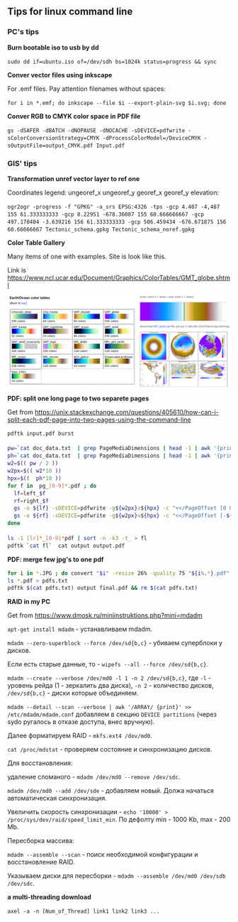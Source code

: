 ## Tips for linux command line

### PC's tips

**Burn bootable iso to usb by dd**

`sudo dd if=ubuntu.iso of=/dev/sdh bs=1024k status=progress && sync`

**Conver vector files using inkscape**

For .emf files. Pay attention filenames without spaces:

`for i in *.emf; do inkscape --file $i --export-plain-svg $i.svg; done`

**Conver RGB to CMYK color space in PDF file**

`gs -dSAFER -dBATCH -dNOPAUSE -dNOCACHE -sDEVICE=pdfwrite -sColorConversionStrategy=CMYK -dProcessColorModel=/DeviceCMYK -sOutputFile=output_CMYK.pdf Input.pdf`


### GIS' tips

**Transformation unref vector layer to ref one**

Coordinates legend: ungeoref_x ungeoref_y georef_x georef_y elevation:

`ogr2ogr -progress -f "GPKG" -a_srs EPSG:4326 -tps -gcp 4.407 -4,487 155 61.333333333 -gcp 8.22951 -678.36087 155 60.666666667 -gcp 497.170404 -3.639216 156 61.333333333 -gcp 506.459434 -676.671875 156 60.66666667 Tectonic_schema.gpkg Tectonic_schema_noref.gpkg`

**Color Table Gallery**

Many items of one with examples. Site is look like this. 

Link is https://www.ncl.ucar.edu/Document/Graphics/ColorTables/GMT_globe.shtml

![](Color_tabels_exmpl.png)

**PDF: split one long page to two separete pages**

Get from https://unix.stackexchange.com/questions/405610/how-can-i-split-each-pdf-page-into-two-pages-using-the-command-line

```bash
pdftk input.pdf burst

pw=`cat doc_data.txt  | grep PageMediaDimensions | head -1 | awk '{print $2}'`
ph=`cat doc_data.txt  | grep PageMediaDimensions | head -1 | awk '{print $3}'`
w2=$(( pw / 2 ))
w2px=$(( w2*10 ))
hpx=$((  ph*10 ))
for f in  pg_[0-9]*.pdf ; do
  lf=left_$f
  rf=right_$f
  gs -o ${lf} -sDEVICE=pdfwrite -g${w2px}x${hpx} -c "<</PageOffset [0 0]>> setpagedevice" -f ${f}
  gs -o ${rf} -sDEVICE=pdfwrite -g${w2px}x${hpx} -c "<</PageOffset [-${w2} 0]>> setpagedevice" -f ${f}
done

ls -1 [lr]*_[0-9]*pdf | sort -n -k3 -t_ > fl
pdftk `cat fl`  cat output output.pdf 
```

**PDF: merge few jpg's to one pdf**

```bash
for i in *.JPG ; do convert "$i" -resize 26% -quality 75 "${i%.*}.pdf" ; done     
ls *.pdf > pdfs.txt
pdftk $(cat pdfs.txt) output final.pdf && rm $(cat pdfs.txt)
```

**RAID in my PC**

Get from https://www.dmosk.ru/miniinstruktions.php?mini=mdadm

`apt-get install mdadm` - устанавливаем mdadm.

`mdadm --zero-superblock --force /dev/sd{b,c}` - убиваем суперблоки у дисков.

Если есть старые данные, то - `wipefs --all --force /dev/sd{b,c}`.

`mdadm --create --verbose /dev/md0 -l 1 -n 2 /dev/sd{b,c}`, где `-l` - уровень рейда (1 - зеркалить два диска),
`-n 2` - количество дисков, `/dev/sd{b,c}` - диски которые объединяем.

`mdadm --detail --scan --verbose | awk '/ARRAY/ {print}' >> /etc/mdadm/mdadm.conf` добавляем в секцию `DEVICE partitions`
(через sydo ругалось в отказе доступа, внес вручную).

Далее форматируем RAID - `mkfs.ext4 /dev/md0`.

`cat /proc/mdstat` - проверяем состояние и синхронизацию дисков.


Для восстановления:

удаление сломаного - `mdadm /dev/md0 --remove /dev/sdc`.

`mdadm /dev/md0 --add /dev/sde` - добавляем новый. Должа начаться автоматическая синхронизация.

Увеличить скорость синхронизации - `echo '10000' > /proc/sys/dev/raid/speed_limit_min`. По дефолту min - 1000 Kb, max - 200 Mb.


Пересборка массива:

`mdadm --assemble --scan` - поиск необходимой конфигурации и восстановление RAID.

Указываем диски для пересборки - `mdadm --assemble /dev/md0 /dev/sdb /dev/sdc`.

**a multi-threading download**

`axel -a -n [Num_of_Thread] link1 link2 link3 ...`
